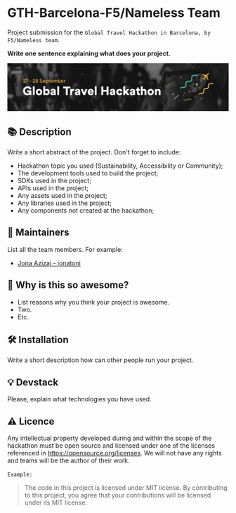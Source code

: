 # GTH-Barcelona-F5/Nameless Team
Project submission for the `Global Travel Hackathon in Barcelona, by F5/Nameless team`.

**Write one sentence explaining what does your project.**

![Add a screenshot from your project. For example the main website page.](https://raw.githubusercontent.com/Global-Travel-Hackathon/GTH-Location-TeamName/master/screenshots/Global-Travel-Hackathon-image.png)

## :books: Description

Write a short abstract of the project. Don't forget to include:

* Hackathon topic you used (Sustainability, Accessibility or Community);
* The development tools used to build the project;
* SDKs used in the project;
* APIs used in the project;
* Any assets used in the project;
* Any libraries used in the project;
* Any components not created at the hackathon;

## :hugs: Maintainers

List all the team members. For example:
* [Jona Azizaj - jonatoni](https://github.com/jonatoni)


## :tada: Why is this so awesome?

* List reasons why you think your project is awesome.
* Two.
* Etc.

## :hammer_and_wrench: Installation

Write a short description how can other people run your project.

## :bulb: Devstack

Please, explain what technologies you have used.

## :warning: Licence

Any intellectual property developed during and within the scope of the hackathon must be open source and licensed under one of the licenses referenced in https://opensource.org/licenses. We will not have any rights and teams will be the author of their work.

`Example:`

>The code in this project is licensed under MIT license. By contributing to this project, you agree that your contributions will be licensed under its MIT license.

